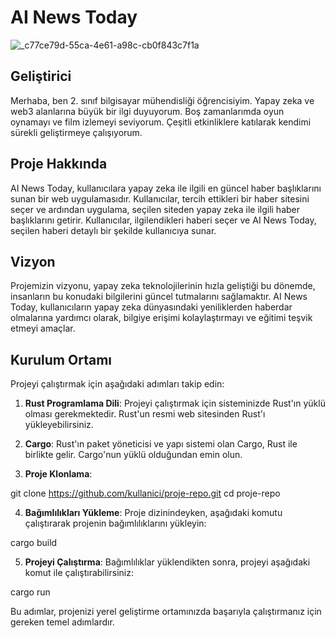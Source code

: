 # AI News Today

![_c77ce79d-55ca-4e61-a98c-cb0f843c7f1a](https://github.com/yusuffenes/ai_news/assets/66623374/36027089-4344-4a49-babe-a984e8a6ccb1)


## Geliştirici
Merhaba, ben 2. sınıf bilgisayar mühendisliği öğrencisiyim. Yapay zeka ve web3 alanlarına büyük bir ilgi duyuyorum. 
Boş zamanlarımda oyun oynamayı ve film izlemeyi seviyorum. Çeşitli etkinliklere katılarak kendimi sürekli geliştirmeye çalışıyorum.

## Proje Hakkında
AI News Today, kullanıcılara yapay zeka ile ilgili en güncel haber başlıklarını sunan bir web uygulamasıdır.
Kullanıcılar, tercih ettikleri bir haber sitesini seçer ve ardından uygulama, seçilen siteden yapay zeka ile ilgili 
haber başlıklarını getirir. Kullanıcılar, ilgilendikleri haberi seçer ve AI News Today, seçilen haberi detaylı bir şekilde kullanıcıya sunar.

## Vizyon
Projemizin vizyonu, yapay zeka teknolojilerinin hızla geliştiği bu dönemde, insanların bu konudaki bilgilerini güncel tutmalarını sağlamaktır.
AI News Today, kullanıcıların yapay zeka dünyasındaki yeniliklerden haberdar olmalarına yardımcı olarak, bilgiye erişimi kolaylaştırmayı ve eğitimi teşvik etmeyi amaçlar.

## Kurulum Ortamı

Projeyi çalıştırmak için aşağıdaki adımları takip edin:

1. **Rust Programlama Dili**: Projeyi çalıştırmak için sisteminizde Rust'ın yüklü olması gerekmektedir. Rust'un resmi web sitesinden Rust'ı yükleyebilirsiniz.

2. **Cargo**: Rust'ın paket yöneticisi ve yapı sistemi olan Cargo, Rust ile birlikte gelir. Cargo'nun yüklü olduğundan emin olun.

3. **Proje Klonlama**:

git clone https://github.com/kullanici/proje-repo.git cd proje-repo


4. **Bağımlılıkları Yükleme**: Proje dizinindeyken, aşağıdaki komutu çalıştırarak projenin bağımlılıklarını yükleyin:

cargo build


5. **Projeyi Çalıştırma**: Bağımlılıklar yüklendikten sonra, projeyi aşağıdaki komut ile çalıştırabilirsiniz:

cargo run


Bu adımlar, projenizi yerel geliştirme ortamınızda başarıyla çalıştırmanız için gereken temel adımlardır.
